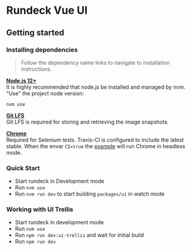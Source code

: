 # Rundeck Vue UI

## Getting started

### Installing dependencies
> Follow the dependency name links to navigate to installation instructions.

[**Node.js 12+**](https://github.com/creationix/nvm#install-script)  
It is highly recommended that node.js be installed and managed by nvm.
"Use" the project node version:
```
nvm use
```

[**Git LFS**](https://git-lfs.github.com/)  
Git LFS is required for storing and retrieving the image snapshots.

[**Chrome**](https://www.google.com/chrome/)  
Required for Selenium tests. Travis-CI is configured to include the latest stable.
When the envar ```CI=true``` the [example](./__tests__/selenium-login.test.ts) will run Chrome in headless mode.

### Quick Start

* Start rundeck in Development mode
* Run `nvm use`
* Run `nvm run dev` to start building `packages/ui` in watch mode


### Working with UI Trellis

* Start rundeck in development mode
* Run `nvm use`
* Run `npm run dev:ui-trellis` and wait for initial build
* Run `npm run dev`